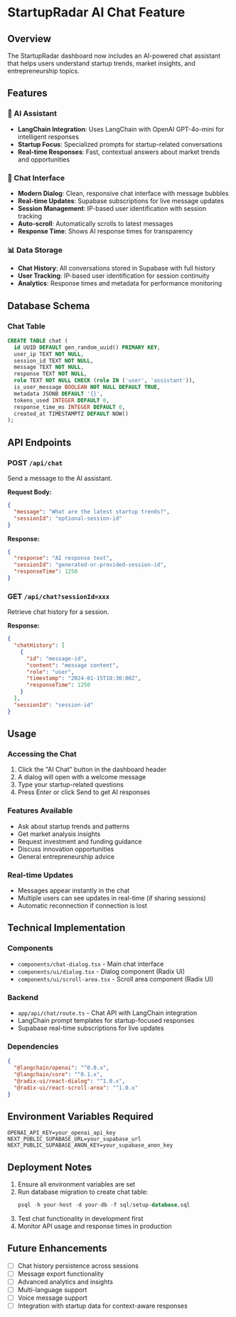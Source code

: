 # StartupRadar AI Chat Feature

## Overview

The StartupRadar dashboard now includes an AI-powered chat assistant that helps users understand startup trends, market insights, and entrepreneurship topics.

## Features

### 🤖 AI Assistant
- **LangChain Integration**: Uses LangChain with OpenAI GPT-4o-mini for intelligent responses
- **Startup Focus**: Specialized prompts for startup-related conversations
- **Real-time Responses**: Fast, contextual answers about market trends and opportunities

### 💬 Chat Interface
- **Modern Dialog**: Clean, responsive chat interface with message bubbles
- **Real-time Updates**: Supabase subscriptions for live message updates
- **Session Management**: IP-based user identification with session tracking
- **Auto-scroll**: Automatically scrolls to latest messages
- **Response Time**: Shows AI response times for transparency

### 📊 Data Storage
- **Chat History**: All conversations stored in Supabase with full history
- **User Tracking**: IP-based user identification for session continuity
- **Analytics**: Response times and metadata for performance monitoring

## Database Schema

### Chat Table
```sql
CREATE TABLE chat (
  id UUID DEFAULT gen_random_uuid() PRIMARY KEY,
  user_ip TEXT NOT NULL,
  session_id TEXT NOT NULL,
  message TEXT NOT NULL,
  response TEXT NOT NULL,
  role TEXT NOT NULL CHECK (role IN ('user', 'assistant')),
  is_user_message BOOLEAN NOT NULL DEFAULT TRUE,
  metadata JSONB DEFAULT '{}',
  tokens_used INTEGER DEFAULT 0,
  response_time_ms INTEGER DEFAULT 0,
  created_at TIMESTAMPTZ DEFAULT NOW()
);
```

## API Endpoints

### POST `/api/chat`
Send a message to the AI assistant.

**Request Body:**
```json
{
  "message": "What are the latest startup trends?",
  "sessionId": "optional-session-id"
}
```

**Response:**
```json
{
  "response": "AI response text",
  "sessionId": "generated-or-provided-session-id",
  "responseTime": 1250
}
```

### GET `/api/chat?sessionId=xxx`
Retrieve chat history for a session.

**Response:**
```json
{
  "chatHistory": [
    {
      "id": "message-id",
      "content": "message content",
      "role": "user",
      "timestamp": "2024-01-15T10:30:00Z",
      "responseTime": 1250
    }
  ],
  "sessionId": "session-id"
}
```

## Usage

### Accessing the Chat
1. Click the "AI Chat" button in the dashboard header
2. A dialog will open with a welcome message
3. Type your startup-related questions
4. Press Enter or click Send to get AI responses

### Features Available
- Ask about startup trends and patterns
- Get market analysis insights
- Request investment and funding guidance
- Discuss innovation opportunities
- General entrepreneurship advice

### Real-time Updates
- Messages appear instantly in the chat
- Multiple users can see updates in real-time (if sharing sessions)
- Automatic reconnection if connection is lost

## Technical Implementation

### Components
- `components/chat-dialog.tsx` - Main chat interface
- `components/ui/dialog.tsx` - Dialog component (Radix UI)
- `components/ui/scroll-area.tsx` - Scroll area component (Radix UI)

### Backend
- `app/api/chat/route.ts` - Chat API with LangChain integration
- LangChain prompt templates for startup-focused responses
- Supabase real-time subscriptions for live updates

### Dependencies
```json
{
  "@langchain/openai": "^0.0.x",
  "@langchain/core": "^0.1.x", 
  "@radix-ui/react-dialog": "^1.0.x",
  "@radix-ui/react-scroll-area": "^1.0.x"
}
```

## Environment Variables Required

```env
OPENAI_API_KEY=your_openai_api_key
NEXT_PUBLIC_SUPABASE_URL=your_supabase_url
NEXT_PUBLIC_SUPABASE_ANON_KEY=your_supabase_anon_key
```

## Deployment Notes

1. Ensure all environment variables are set
2. Run database migration to create chat table:
   ```sql
   psql -h your-host -d your-db -f sql/setup-database.sql
   ```
3. Test chat functionality in development first
4. Monitor API usage and response times in production

## Future Enhancements

- [ ] Chat history persistence across sessions
- [ ] Message export functionality  
- [ ] Advanced analytics and insights
- [ ] Multi-language support
- [ ] Voice message support
- [ ] Integration with startup data for context-aware responses 